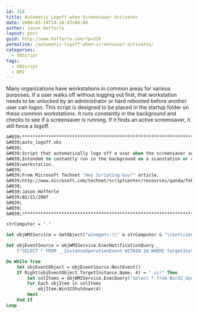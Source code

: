 ```yaml
---
id: 318
title: Automatic Logoff when Screensaver Activates
date: 2008-03-19T14:18:43+00:00
author: Jason Hofferle
layout: post
guid: http://www.hofferle.com/?p=318
permalink: /automatic-logoff-when-screensaver-activates/
categories:
  - VBScript
tags:
  - VBScript
  - WMI
---
```

Many organizations have workstations in common areas for various purposes. If a user walks off without logging out first, that workstation needs to be unlocked by an administrator or hard rebooted before another user can logon. This script is designed to be placed in the startup folder on these common workstations. It runs constantly in the background and checks to see if a screensaver is running. If it finds an active screensaver, it will force a logoff.

```vb
&#039;**************************************************************************
&#039;auto_logoff.vbs
&#039;
&#039;Script that automatically logs off a user when the screensaver activates.
&#039;Intended to contantly run in the background on a scanstation or common
&#039;workstation.
&#039;
&#039;From Microsoft Technet "Hey Scripting Guy!" article.
&#039;http://www.microsoft.com/technet/scriptcenter/resources/qanda/feb07/hey0209.mspx
&#039;
&#039;Jason Hofferle
&#039;02/21/2007
&#039;
&#039;
&#039;**************************************************************************

strComputer = "."

Set objWMIService = GetObject("winmgmts:\\" & strComputer & "\root\cimv2")

Set objEventSource = objWMIService.ExecNotificationQuery _
    ("SELECT * FROM __InstanceOperationEvent WITHIN 10 WHERE TargetInstance ISA &#039;Win32_Process&#039;")

Do While True
    Set objEventObject = objEventSource.NextEvent()
    If Right(objEventObject.TargetInstance.Name, 4) = ".scr" Then
        Set colItems = objWMIService.ExecQuery("Select * from Win32_OperatingSystem")
        For Each objItem in colItems
            objItem.Win32Shutdown(4)
        Next
    End If
Loop
```